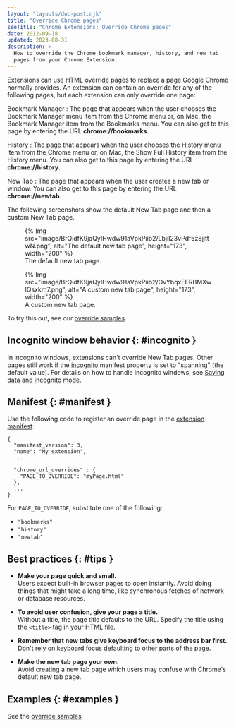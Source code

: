 ```yaml
---
layout: "layouts/doc-post.njk"
title: "Override Chrome pages"
seoTitle: "Chrome Extensions: Override Chrome pages"
date: 2012-09-18
updated: 2023-08-31
description: >
  How to override the Chrome bookmark manager, history, and new tab
  pages from your Chrome Extension.
---
```


Extensions can use HTML override pages to replace a page Google Chrome normally provides. An extension can contain an override for any of the following pages, but each extension can only override one page:

Bookmark Manager
: The page that appears when the user chooses the Bookmark Manager menu item
from the Chrome menu or, on Mac, the Bookmark Manager item from the Bookmarks menu. You can also
get to this page by entering the URL **chrome://bookmarks**.

History
: The page that appears when the user chooses the History menu item from the Chrome
menu or, on Mac, the Show Full History item from the History menu. You can also get to this page
by entering the URL **chrome://history**.

New Tab
: The page that appears when the user creates a new tab or window. You can also get to
this page by entering the URL **chrome://newtab**.

The following screenshots show the default New Tab page and then a custom New Tab page.

<figure>
  {% Img src="image/BrQidfK9jaQyIHwdw91aVpkPiib2/LbjiI23vPdf5z8jjttwN.png",
       alt="The default new tab page", height="173", width="200" %}
  <figcaption>The default new tab page.</figcaption>
</figure>

<figure>
  {% Img src="image/BrQidfK9jaQyIHwdw91aVpkPiib2/OvYbqxEERBMXwIQsxkm7.png",
       alt="A custom new tab page", height="173", width="200" %}
  <figcaption>A custom new tab page.</figcaption>
</figure>

To try this out, see our [override samples][1].

## Incognito window behavior {: #incognito }

In incognito windows, extensions can't override New Tab pages. Other pages still work if the [incognito][2] manifest property is
set to "spanning" (the default value). For details on how to handle incognito windows, see [Saving data and incognito mode][3].

## Manifest {: #manifest }

Use the following code to register an override page in the [extension manifest][4]:

```json/4-6
{
  "manifest_version": 3,
  "name": "My extension",
  ...

  "chrome_url_overrides" : {
    "PAGE_TO_OVERRIDE": "myPage.html"
  },
  ...
}
```

For `PAGE_TO_OVERRIDE`, substitute one of the following:

- `"bookmarks"`
- `"history"`
- `"newtab"`

## Best practices {: #tips }

* **Make your page quick and small.** <br/>Users expect built-in browser pages to open instantly. Avoid doing things that might take a long
time, like synchronous fetches of network or database resources.

* **To avoid user confusion, give your page a title.** <br/> Without a title, the page title defaults to the URL. Specify the title using the `<title>` tag in your HTML file.

* **Remember that new tabs give keyboard focus to the address bar first.** Don't rely on keyboard focus defaulting to other parts of the page.

* **Make the new tab page your own.** <br/>Avoid creating a new tab page which users may confuse with Chrome's default new tab page.

## Examples {: #examples }

See the [override samples][4].


[1]: /docs/extensions/mv3/samples#search:chrome_url_overrides
[2]: /docs/extensions/mv3/manifest/incognito
[3]: /docs/extensions/mv3/user_privacy#data-incognito
[4]: /docs/extensions/mv3/manifest/
